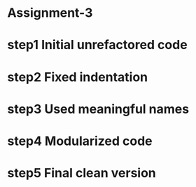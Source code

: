 # Assignment-3
# step1 Initial unrefactored code
# step2 Fixed indentation
# step3 Used meaningful names
# step4 Modularized code
# step5 Final clean version
